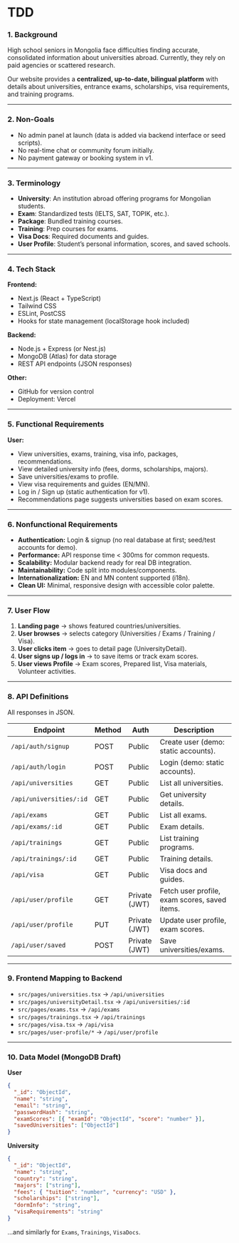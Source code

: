 # TDD

### 1. Background

High school seniors in Mongolia face difficulties finding accurate, consolidated information about universities abroad. Currently, they rely on paid agencies or scattered research.

Our website provides a **centralized, up-to-date, bilingual platform** with details about universities, entrance exams, scholarships, visa requirements, and training programs.

---

### 2. Non-Goals

- No admin panel at launch (data is added via backend interface or seed scripts).
- No real-time chat or community forum initially.
- No payment gateway or booking system in v1.

---

### 3. Terminology

- **University**: An institution abroad offering programs for Mongolian students.
- **Exam**: Standardized tests (IELTS, SAT, TOPIK, etc.).
- **Package**: Bundled training courses.
- **Training**: Prep courses for exams.
- **Visa Docs**: Required documents and guides.
- **User Profile**: Student’s personal information, scores, and saved schools.

---

### 4. Tech Stack

**Frontend:**

- Next.js (React + TypeScript)
- Tailwind CSS
- ESLint, PostCSS
- Hooks for state management (localStorage hook included)

**Backend:**

- Node.js + Express (or Nest.js)
- MongoDB (Atlas) for data storage
- REST API endpoints (JSON responses)

**Other:**

- GitHub for version control
- Deployment: Vercel

---

### 5. Functional Requirements

**User:**

- View universities, exams, training, visa info, packages, recommendations.
- View detailed university info (fees, dorms, scholarships, majors).
- Save universities/exams to profile.
- View visa requirements and guides (EN/MN).
- Log in / Sign up (static authentication for v1).
- Recommendations page suggests universities based on exam scores.

---

### 6. Nonfunctional Requirements

- **Authentication:** Login & signup (no real database at first; seed/test accounts for demo).
- **Performance:** API response time < 300ms for common requests.
- **Scalability:** Modular backend ready for real DB integration.
- **Maintainability:** Code split into modules/components.
- **Internationalization:** EN and MN content supported (i18n).
- **Clean UI:** Minimal, responsive design with accessible color palette.

---

### 7. User Flow

1. **Landing page** → shows featured countries/universities.
2. **User browses** → selects category (Universities / Exams / Training / Visa).
3. **User clicks item** → goes to detail page (UniversityDetail).
4. **User signs up / logs in** → to save items or track exam scores.
5. **User views Profile** → Exam scores, Prepared list, Visa materials, Volunteer activities.

---

### 8. API Definitions

All responses in JSON.

| Endpoint | Method | Auth | Description |
| --- | --- | --- | --- |
| `/api/auth/signup` | POST | Public | Create user (demo: static accounts). |
| `/api/auth/login` | POST | Public | Login (demo: static accounts). |
| `/api/universities` | GET | Public | List all universities. |
| `/api/universities/:id` | GET | Public | Get university details. |
| `/api/exams` | GET | Public | List all exams. |
| `/api/exams/:id` | GET | Public | Exam details. |
| `/api/trainings` | GET | Public | List training programs. |
| `/api/trainings/:id` | GET | Public | Training details. |
| `/api/visa` | GET | Public | Visa docs and guides. |
| `/api/user/profile` | GET | Private (JWT) | Fetch user profile, exam scores, saved items. |
| `/api/user/profile` | PUT | Private (JWT) | Update user profile, exam scores. |
| `/api/user/saved` | POST | Private (JWT) | Save universities/exams. |

---

### 9. Frontend Mapping to Backend

- `src/pages/universities.tsx` → `/api/universities`
- `src/pages/universityDetail.tsx` → `/api/universities/:id`
- `src/pages/exams.tsx` → `/api/exams`
- `src/pages/trainings.tsx` → `/api/trainings`
- `src/pages/visa.tsx` → `/api/visa`
- `src/pages/user-profile/*` → `/api/user/profile`

---

### 10. Data Model (MongoDB Draft)

**User**

```json
{
  "_id": "ObjectId",
  "name": "string",
  "email": "string",
  "passwordHash": "string",
  "examScores": [{ "examId": "ObjectId", "score": "number" }],
  "savedUniversities": ["ObjectId"]
}

```

**University**

```json
{
  "_id": "ObjectId",
  "name": "string",
  "country": "string",
  "majors": ["string"],
  "fees": { "tuition": "number", "currency": "USD" },
  "scholarships": ["string"],
  "dormInfo": "string",
  "visaRequirements": "string"
}

```

…and similarly for `Exams`, `Trainings`, `VisaDocs`.